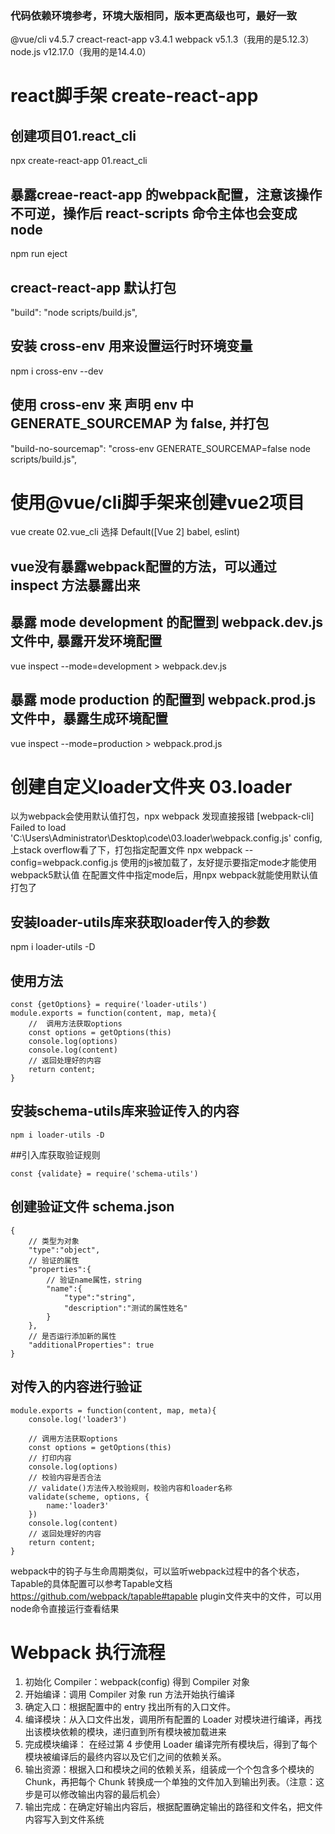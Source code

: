 ### 代码依赖环境参考，环境大版相同，版本更高级也可，最好一致 
@vue/cli v4.5.7
creact-react-app v3.4.1
webpack v5.1.3（我用的是5.12.3）
node.js v12.17.0（我用的是14.4.0）

# react脚手架 create-react-app 

## 创建项目01.react_cli
npx create-react-app 01.react_cli

## 暴露creae-react-app 的webpack配置，注意该操作不可逆，操作后 react-scripts 命令主体也会变成 node
npm run eject

## creact-react-app 默认打包
"build": "node scripts/build.js",

## 安装 cross-env 用来设置运行时环境变量
npm i cross-env --dev

## 使用 cross-env 来 声明 env 中 GENERATE_SOURCEMAP 为 false, 并打包
"build-no-sourcemap": "cross-env GENERATE_SOURCEMAP=false node scripts/build.js",

# 使用@vue/cli脚手架来创建vue2项目
vue create 02.vue_cli
选择 Default([Vue 2] babel, eslint)

## vue没有暴露webpack配置的方法，可以通过 inspect 方法暴露出来
## 暴露 mode development 的配置到 webpack.dev.js 文件中, 暴露开发环境配置
vue inspect --mode=development > webpack.dev.js
## 暴露 mode production 的配置到 webpack.prod.js 文件中，暴露生成环境配置
vue inspect --mode=production > webpack.prod.js

# 创建自定义loader文件夹 03.loader
以为webpack会使用默认值打包，npx webpack 发现直接报错 [webpack-cli] Failed to load 'C:\Users\Administrator\Desktop\code\03.loader\webpack.config.js' config,上stack overflow看了下，打包指定配置文件 npx webpack --config=webpack.config.js 使用的js被加载了，友好提示要指定mode才能使用webpack5默认值
在配置文件中指定mode后，用npx webpack就能使用默认值打包了

## 安装loader-utils库来获取loader传入的参数
npm i loader-utils -D
## 使用方法

    const {getOptions} = require('loader-utils')
    module.exports = function(content, map, meta){
        //  调用方法获取options
        const options = getOptions(this)
        console.log(options)
        console.log(content)
        // 返回处理好的内容
        return content;
    }

## 安装schema-utils库来验证传入的内容

    npm i loader-utils -D

##引入库获取验证规则

    const {validate} = require('schema-utils')
## 创建验证文件 schema.json

    {
        // 类型为对象
        "type":"object",
        // 验证的属性
        "properties":{
            // 验证name属性，string
            "name":{
                "type":"string",
                "description":"测试的属性姓名"
            }
        },
        // 是否运行添加新的属性
        "additionalProperties": true
    }
## 对传入的内容进行验证

    module.exports = function(content, map, meta){
        console.log('loader3')

        // 调用方法获取options
        const options = getOptions(this)
        // 打印内容
        console.log(options)
        // 校验内容是否合法
        // validate()方法传入校验规则，校验内容和loader名称
        validate(scheme, options, {
            name:'loader3'
        })
        console.log(content)
        // 返回处理好的内容
        return content;
    }

webpack中的钩子与生命周期类似，可以监听webpack过程中的各个状态，Tapable的具体配置可以参考Tapable文档 https://github.com/webpack/tapable#tapable
plugin文件夹中的文件，可以用node命令直接运行查看结果

# Webpack 执行流程

1. 初始化 Compiler：webpack(config) 得到 Compiler 对象
2. 开始编译：调用 Compiler 对象 run 方法开始执行编译
3. 确定入口：根据配置中的 entry 找出所有的入口文件。
4. 编译模块：从入口文件出发，调用所有配置的 Loader 对模块进行编译，再找出该模块依赖的模块，递归直到所有模块被加载进来
5. 完成模块编译： 在经过第 4 步使用 Loader 编译完所有模块后，得到了每个模块被编译后的最终内容以及它们之间的依赖关系。
6. 输出资源：根据入口和模块之间的依赖关系，组装成一个个包含多个模块的 Chunk，再把每个 Chunk 转换成一个单独的文件加入到输出列表。（注意：这步是可以修改输出内容的最后机会）
7. 输出完成：在确定好输出内容后，根据配置确定输出的路径和文件名，把文件内容写入到文件系统
